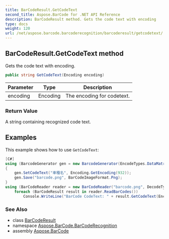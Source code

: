```yaml
---
title: BarCodeResult.GetCodeText
second_title: Aspose.BarCode for .NET API Reference
description: BarCodeResult method. Gets the code text with encoding
type: docs
weight: 120
url: /net/aspose.barcode.barcoderecognition/barcoderesult/getcodetext/
---
```

## BarCodeResult.GetCodeText method

Gets the code text with encoding.

```csharp
public string GetCodeText(Encoding encoding)
```

| Parameter | Type | Description |
| --- | --- | --- |
| encoding | Encoding | The encoding for codetext. |

### Return Value

A string containing recognized code text.

## Examples

This example shows how to use `GetCodeText`:

```csharp
[C#]
using (BarcodeGenerator gen = new BarcodeGenerator(EncodeTypes.DataMatrix))
{
    gen.SetCodeText("車種名", Encoding.GetEncoding(932));
    gen.Save("barcode.png", BarCodeImageFormat.Png);
}
using (BarCodeReader reader = new BarCodeReader("barcode.png", DecodeType.DataMatrix))
    foreach (BarCodeResult result in reader.ReadBarCodes())
        Console.WriteLine("BarCode CodeText: " + result.GetCodeText(Encoding.GetEncoding(932)));
```

### See Also

* class [BarCodeResult](../)
* namespace [Aspose.BarCode.BarCodeRecognition](../../../aspose.barcode.barcoderecognition/)
* assembly [Aspose.BarCode](../../../)


